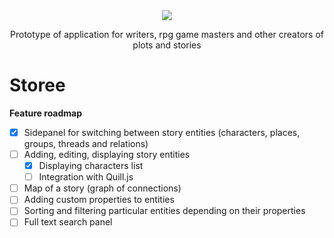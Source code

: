 <div align="center">
<img src="https://i.imgur.com/MREVFNF.png" />
<p>Prototype of application for writers, rpg game masters and other creators of plots and stories</p>
</div>

<h1>Storee</h1>
<b>Feature roadmap</b>

- [x] Sidepanel for switching between story entities (characters, places, groups, threads and relations)
- [ ] Adding, editing, displaying story entities
  - [x] Displaying characters list
  - [ ] Integration with Quill.js
- [ ] Map of a story (graph of connections)
- [ ] Adding custom properties to entities
- [ ] Sorting and filtering particular entities depending on their properties
- [ ] Full text search panel
